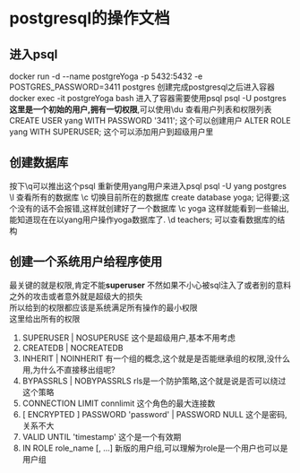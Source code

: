# postgresql的操作文档

## 进入psql
docker run -d --name postgreYoga -p 5432:5432 -e      POSTGRES_PASSWORD=3411    postgres
创建完成postgresql之后进入容器
docker exec -it postgreYoga bash
进入了容器需要使用psql
psql -U postgres
**这里是一个初始的用户,拥有一切权限**,可以使用\du 查看用户列表和权限列表
CREATE USER yang WITH PASSWORD '3411';
这个可以创建用户
ALTER ROLE yang WITH SUPERUSER;
 这个可以添加用户到超级用户里

## 创建数据库
按下\q可以推出这个psql
重新使用yang用户来进入psql
psql -U yang postgres
\l 
查看所有的数据库
\c 
切换目前所在的数据库
create database yoga;
记得要;这个没有的话不会报错,这样就创建好了一个数据库
\c yoga
这样就能看到一些输出,能知道现在在以yang用户操作yoga数据库了.
\d teachers; 
可以查看数据库的结构

## 创建一个系统用户给程序使用
最关键的就是权限,肯定不能**superuser** 不然如果不小心被sql注入了或者别的意料之外的攻击或者意外就是超级大的损失   
所以给到的权限都应该是系统满足所有操作的最小权限  
这里给出所有的权限
1. SUPERUSER | NOSUPERUSE 这个是超级用户,基本不用考虑
2. CREATEDB | NOCREATEDB
3. INHERIT | NOINHERIT 有一个组的概念,这个就是是否能继承组的权限,没什么用,为什么不直接移出组呢?
4. BYPASSRLS | NOBYPASSRLS rls是一个防护策略,这个就是说是否可以绕过这个策略
5. CONNECTION LIMIT connlimit 这个角色的最大连接数
6. [ ENCRYPTED ] PASSWORD 'password' | PASSWORD NULL 这个是密码,关系不大
7. VALID UNTIL 'timestamp' 这个是一个有效期
8. IN ROLE role_name [, ...] 新版的用户组,可以理解为role是一个用户也可以是用户组
